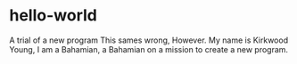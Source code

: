# hello-world
A trial of a new program
This sames wrong, However. My name is Kirkwood Young, I am a Bahamian, a Bahamian on a mission to create a new program.
